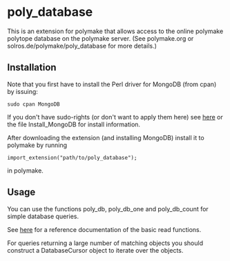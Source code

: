 poly_database
=======

This is an extension for polymake that allows access to the online polymake polytope database on the polymake server. (See polymake.org or solros.de/polymake/poly_database for more details.)


Installation
------

Note that you first have to install the Perl driver for MongoDB (from cpan) by issuing:

	sudo cpan MongoDB

If you don't have sudo-rights (or don't want to apply them here) see [here](http://solros.de/polymake/poly_database/mongo.html) or the file Install_MongoDB for install information. 

After downloading the extension (and installing MongoDB) install it to polymake by running

	import_extension("path/to/poly_database");

in polymake.


Usage
------

You can use the functions poly_db, poly_db_one and poly_db_count for simple database queries.

See [here](http://solros.de/polymake/poly_database/doc) for a reference documentation of the basic read functions.

For queries returning a large number of matching objects you should construct a DatabaseCursor object to iterate over the objects.